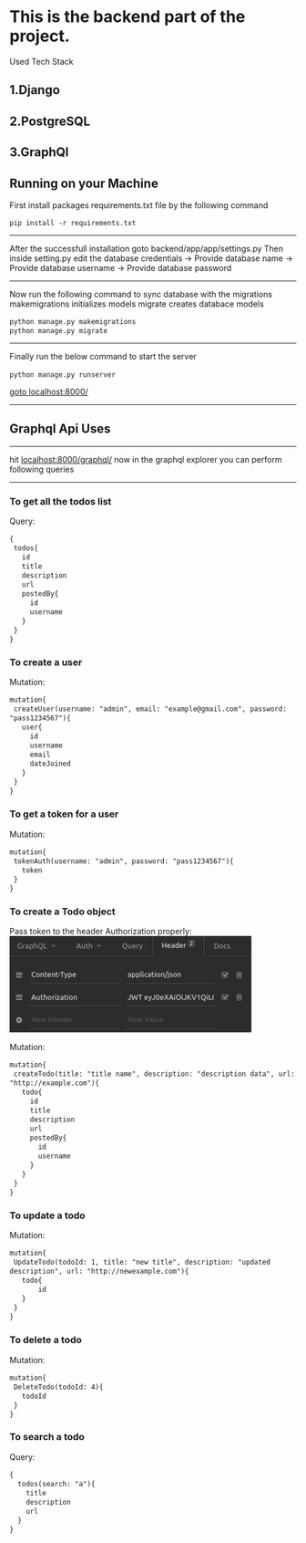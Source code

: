 
# This is the backend part of the project.

Used Tech Stack

## 1.Django
## 2.PostgreSQL
## 3.GraphQl

## Running on your Machine
First install packages requirements.txt file by the following command

```
pip install -r requirements.txt
```
***
After the successfull installation goto backend/app/app/settings.py
Then inside setting.py edit the database credentials
  -> Provide database name
  -> Provide database username
  -> Provide database password
  
 ***
 Now run the following command to sync database with the migrations
 makemigrations initializes models 
 migrate creates databace models

 ```
 python manage.py makemigrations
 python manage.py migrate
 ```
 
 ***
 
 Finally run the below command to start the server

 `python manage.py runserver`

 [goto localhost:8000/](http://127.0.0.1:8000/)
 
 ***
 ## Graphql Api Uses
  ***
  hit [localhost:8000/graphql/](http://127.0.0.1:8000/graphql/)
  now in the graphql explorer you can perform following queries
  ***
 ### To get all the todos list
 Query:
 ```
 {
  todos{
    id
    title
    description
    url
    postedBy{
      id
      username
    }
  }
}
 ```

 ### To create a user
 Mutation:
 ```
 mutation{
  createUser(username: "admin", email: "example@gmail.com", password: "pass1234567"){
    user{
      id
      username
      email
      dateJoined
    }
  }
}
 ```
 ### To get a token for a user
 Mutation:
 ```
 mutation{
  tokenAuth(username: "admin", password: "pass1234567"){
    token
  }
}
 ```
 
 ### To create a Todo object
 Pass token to the header Authorization properly:
 ![auth](https://github.com/elijah999mgenezis/Full-stack-React-django-boilerplate/blob/main/example-Images/auth-header.png "Auth Header")
 
 Mutation:
 ```
 mutation{
  createTodo(title: "title name", description: "description data", url: "http://example.com"){
    todo{
      id
      title
      description
      url
      postedBy{
        id
        username
      }
    }
  }
}
 ```

 
 ### To update a todo
 Mutation:
 ```
 mutation{
  UpdateTodo(todoId: 1, title: "new title", description: "updated description", url: "http://newexample.com"){
    todo{
        id
    }
  }
}
 ```
 ### To delete a todo
 Mutation:
 ```
 mutation{
  DeleteTodo(todoId: 4){
    todoId
  }
}
 ```

### To search a todo
Query:
```
{
  todos(search: "a"){
    title
    description
    url
  }
}
```


